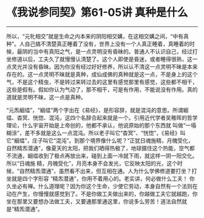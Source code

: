 # 《我说参同契》第61-05讲 真种是什么

------

所以，“元牝相交”就是生命之内本来的阴阳相交媾，在这相交媾之间，“中有真种”。人自己搞不清楚真正睡着了没有，世界上没有一个人真正睡着，真睡着的时候，最阴的当中有真阳之气，是一点灵明没有昏昧的。普通人不认识自己，经过打坐修道以后，工夫久了就慢慢认清楚了。这个人即使是昏迷，或者睡得很熟，这一点灵光并没有昏昧。因为你没有经过好好修养，所以认不清这一点灵明不昧是本来存在的。这一点灵明不昧就是真种，成仙成佛的真种就是这一点，不是身上的这个气，不是这个精虫，不是转过来转过去的这里有感觉那里有感觉，这些都不相干，这些是假有。假如你认为气动了，那不相干，可是有作用，不能说没有作用。真的道就是灵明不昧，这一点是真种。

“元炁絪缊”，“絪缊”两个字出在《易经》，是形容辞，就是混沌的意思。所谓絪缊、杳冥、恍惚、混沌，这四个名辞合起来就是一个。引用近代学者吴稚晖的哲学理论，什么宇宙开始是上帝创的，他都不承认，他说原始的那个东西就 叫做“一塌糊涂”，差不多就是这么一点混沌。所以老子叫它“杳冥”、“恍惚”，《易经》叫它“絪缊”，庄子叫它“混沌”。到那个境界像什么呢？“正犹日魂施精，月魄受化，自然精炁潜通”，像夏天的太阳，把我们晒得热极了，地球摄住这个热能，空气都不流通，絪缊收到了极点再放出来，碰到上面一冷就下雨，就这样一阴一阳交化。所以“日魂施 精，月魄受化”，月亮本身不会发光，它反映太阳的光，这个时候，“自然精炁潜通”，虽然看不出来，但互相在通。人为什么学佛修道要打坐？打坐就是四个字形容 “精炁潜通”，你用不着用心的。老实讲，何必做什么工夫！ 你久坐必有禅。什么道理呢？因为你这个生命，少使它劳动，本身自然有一个法则在动在产生，你慢慢就感觉到了。不是你做工夫做出来的，你越做工夫它就越跑，你坐在那里又要想办法做工夫，又要通那里通这里，你说多么劳苦！道法自然就是“精炁潜通”。